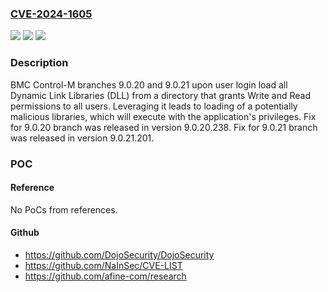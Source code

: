 ### [CVE-2024-1605](https://cve.mitre.org/cgi-bin/cvename.cgi?name=CVE-2024-1605)
![](https://img.shields.io/static/v1?label=Product&message=Control-M&color=blue)
![](https://img.shields.io/static/v1?label=Version&message=9.0.20%3C%209.0.20.238%20&color=brighgreen)
![](https://img.shields.io/static/v1?label=Vulnerability&message=CWE-276%20Incorrect%20Default%20Permissions&color=brighgreen)

### Description

BMC Control-M  branches 9.0.20 and 9.0.21 upon user login load all Dynamic Link Libraries (DLL)  from a directory that grants Write and Read permissions to all users. Leveraging it leads to loading of a potentially malicious libraries, which will execute with the application's privileges. Fix for 9.0.20 branch was released in version 9.0.20.238. Fix for 9.0.21 branch was released in version 9.0.21.201.

### POC

#### Reference
No PoCs from references.

#### Github
- https://github.com/DojoSecurity/DojoSecurity
- https://github.com/NaInSec/CVE-LIST
- https://github.com/afine-com/research

